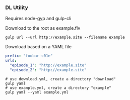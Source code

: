 ### DL Utility

Requires node-gyp and gulp-cli


Download to the root as example.flv
```
gulp url --url http://example.site --filename example
```

Download based on a YAML file
```yaml
prefix: "foobar-s01e"
urls:
  "episode_1": "http://example.site"
  "episode_2": "http://example.site" 
```
```shell
# use download.yml, create a directory "download"
gulp yaml
# use example.yml, create a directory "example"
gulp yaml --yaml example.yml
```
